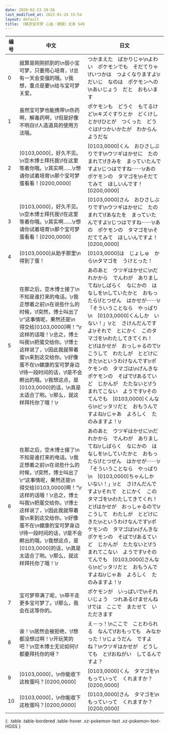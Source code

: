 ```yaml
---
date: 2020-02-23 20:56
last_modified_at: 2021-01-24 15:54
layout: default
title: 《精灵宝可梦 心金／魂银》文本 549
---
```

| 编号 | 中文 | 日文 |
| ---- | ---- | ---- |
| 0 | 就算是刚刚抓到的\n弱小宝可梦，只要用心培育，\f总有一天会变强的哦。\r我想，重点是要\n给与宝可梦关爱。 | つかまえた　ばかりじゃ\nよわい　ポケモンでも　そだてりゃ\fいつかは　つよくなりますよ\rだいじ　なのは　ポケモンへの\nあいじょう　だと　おもいます |
| 1 | 虽然宝可梦也能携带\n伤药啊，解毒药啊，\f但是好像不明白\f人造道具的使用方法哦。 | ポケモンも　どうぐ　もてるけど\nキズぐすりとか　どくけしとか\fひとが　つくった　どうぐは\fつかいかたが　わからん　ようだな |
| 2 | [0103,0000]，好久不见。\n空木博士拜托我\f在这里等着你哦。\r其实啊……\r想请你试着培育\n那个宝可梦蛋看看！[0200,0000] | [0103,0000]くん　おひさしぶりです\nウツギはかせに　たのまれて\fきみを　まっていたんですよ\rじつはですね⋯⋯\rあの　ポケモンの　タマゴを\nそだててみて　ほしいんです！[0200,0000] |
| 3 | [0103,0000]，好久不见。\n空木博士拜托我\f在这里等着你哦。\r其实啊……\r想请你试着培育\n那个宝可梦蛋看看！[0200,0000] | [0103,0000]さん　おひさしぶりです\nウツギはかせに　たのまれて\fあなたを　まっていたんですよ\rじつはですね⋯⋯\rあの　ポケモンの　タマゴを\nそだててみて　ほしいんですよ！[0200,0000] |
| 4 | [0103,0000]从助手那里\n得到了蛋！ | [0103,0000]は　じょしゅ　から\nタマゴを　うけとった！ |
| 5 | 在那之后，空木博士接了\n不知是谁打来的电话。\r我正想着之前\n在说些什么的时候，\f突然，博士叫出了\r“这事情呢，果然还是\n　得交给[0103,0000]啊！”\r这样的话哦！\r总之，博士叫我\n把蛋交给你。\f博士这样说了，\r因此我就带着蛋\n来到这交给你。\r好像蛋不在\n健康的宝可梦身边\f待一段时间的话，\f是不会孵出的哦。\r我想这点，是[0103,0000]的话，\n真是太适合了哟。\r那么，就这样拜托你了哦！\r | あのあと　ウツギはかせに\nだれかから　でんわが　ありましてね\rしばらく　なにかの　はなしを\nしていたかと　おもったら\fとつぜん　はかせが⋯⋯\r「そういうことなら　やっぱり\n　[0103,0000]くんしか　いない！」\rと　さけんだんですよ\rそれで　とにかく　このタマゴを\nわたしてきてくれ！　と\fはかせが　おっしゃるので\rこうして　わたしが　とどけにきた\nというわけなんです\rポケモンの　タマゴは\nげんきな　ポケモンの　そばで\fあるていど　じかんが　たたないと\fうまれてこない　ようです\rそのてんでも　[0103,0000]くんなら\nピッタリだと　おもうんですよね\rじゃあ　よろしく　たのみますよ！\r |
| 6 | 在那之后，空木博士接了\n不知是谁打来的电话。\r我正想着之前\n在说些什么的时候，\f突然，博士叫出了\r“这事情呢，果然还是\n　得交给[0103,0000]啊！”\r这样的话哦！\r总之，博士叫我\n把蛋交给你。\f博士这样说了，\r因此我就带着蛋\n来到这交给你。\r好像蛋不在\n健康的宝可梦身边\f待一段时间的话，\f是不会孵出的哦。\r我想这点，是[0103,0000]的话，\n真是太适合了哟。\r那么，就这样拜托你了哦！\r | あのあと　ウツギはかせに\nだれかから　でんわが　ありましてね\rしばらく　なにかの　はなしを\nしていたかと　おもったら\fとつぜん　はかせが⋯⋯\r「そういうことなら　やっぱり\n　[0103,0000]ちゃんしか　いない！」\rと　さけんだんですよ\rそれで　とにかく　このタマゴを\nわたしてきてくれ！　と\fはかせが　おっしゃるので\rこうして　わたしが　とどけにきた\nというわけなんです\rポケモンの　タマゴは\nげんきな　ポケモンの　そばで\fあるていど　じかんが　たたないと\fうまれてこない　ようです\rそのてんでも　[0103,0000]さんなら\nピッタリだと　おもうんですよね\rじゃあ　よろしく　たのみますよ！\r |
| 7 | 宝可梦带满了呢，\n带不走更多宝可梦了。\f那么，我会在这等你的。 | ポケモンが　いっぱいで\nそれいじょう　つれあるけませんね\fでは　ここで　またせて　いただきます |
| 8 | 诶！\n居然会被拒绝，\f想都没想过啊！\r开玩笑的吧？\n空木博士无论如何\f都要拜托你的呀？ | え－っ！\nここで　ことわられる　なんて\fおもっても　みなかった！\rじょうだん　ですよね？\nウツギはかせが　どうしても　と\fおねがい　してるんですよ？ |
| 9 | [0103,0000]，\n你能收下这枚蛋吗？[0200,0000] | [0103,0000]くん　タマゴを\nもっていって　くれますか？[0200,0000] |
| 10 | [0103,0000]，\n你能收下这枚蛋吗？[0200,0000] | [0103,0000]さん　タマゴを\nもっていって　くれますか？[0200,0000] |
{: .table .table-bordered .table-hover .xz-pokemon-text .xz-pokemon-text-HGSS }